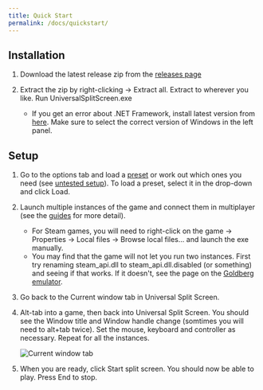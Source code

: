 ```yaml
---
title: Quick Start
permalink: /docs/quickstart/
---
```


## Installation
1. Download the latest release zip from the [releases page](https://github.com/UniversalSplitScreen/UniversalSplitScreen/releases/latest)

1. Extract the zip by right-clicking -> Extract all. Extract to wherever you like. Run UniversalSplitScreen.exe
    * If you get an error about .NET Framework, install latest version from [here](https://docs.microsoft.com/en-us/dotnet/framework/install/on-windows-10). Make sure to select the correct version of Windows in the left panel.
    
## Setup
1. Go to the options tab and load a [preset][guides page] or work out which ones you need (see [untested setup](https://universalsplitscreen.github.io/docs/untested/)). To load a preset, select it in the drop-down and click Load.

1. Launch multiple instances of the game and connect them in multiplayer (see the [guides][guides page] for more detail).
    * For Steam games, you will need to right-click on the game -> Properties -> Local files -> Browse local files... and launch the exe manually. 
    * You may find that the game will not let you run two instances. First try renaming steam_api.dll to steam_api.dll.disabled (or something) and seeing if that works. If it doesn't, see the page on the [Goldberg emulator](https://universalsplitscreen.github.io/docs/goldberg/).

1. Go back to the Current window tab in Universal Split Screen.

1. Alt-tab into a game, then back into Universal Split Screen. You should see the Window title and Window handle change (somtimes you will need to alt+tab twice). Set the mouse, keyboard and controller as necessary. Repeat for all the instances.

    ![Current window tab](https://raw.githubusercontent.com/UniversalSplitScreen/UniversalSplitScreen.github.io/master/img/options.png)

1. When you are ready, click Start split screen. You should now be able to play. Press End to stop.

[guides page]: https://universalsplitscreen.github.io/docs/guides/borderlands2/#collapse-3
